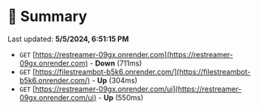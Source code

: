 # 📖 Summary
Last updated: **5/5/2024, 6:51:15 PM**

- `GET` [https://restreamer-09gx.onrender.com](https://restreamer-09gx.onrender.com) - **Down** (711ms)
- `GET` [https://filestreambot-b5k6.onrender.com/](https://filestreambot-b5k6.onrender.com/) - **Up** (304ms)
- `GET` [https://restreamer-09gx.onrender.com/ui](https://restreamer-09gx.onrender.com/ui) - **Up** (550ms)
